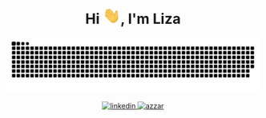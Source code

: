 <div align="center">
<h1 align="center">Hi <img width="35" src="https://github.com/1999AZZAR/1999AZZAR/blob/main/resources/img/waving.gif">, I'm Liza</h1>
</div>

<div align="center">
  <a href="https://1999azzar.github.io/1999AZZAR/">
  <img  src="https://github.com/1999AZZAR/1999AZZAR/blob/main/resources/img/grid-snake.svg"
       alt="snake" /></a>
<br />
<br />
<a href="https://linkedin.com/in/liza-strappini-santilli" target="_blank">
  <img src=https://img.shields.io/badge/linkedin-%2300acee.svg?color=405DE6&style=for-the-badge&logo=linkedin&logoColor=white alt=linkedin style="margin-bottom: 5px;" />
</a>
<a href="mailto:lizastrappini99@gmail.com" target="blank">
  <img src="https://img.shields.io/badge/gmail-EA4335.svg?style=for-the-badge&logo=gmail&logoColor=white" alt="azzar" height="30"/>
</a>
  

